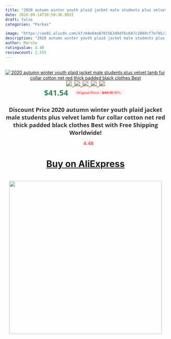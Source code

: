 ```yaml
---
title: "2020 autumn winter youth plaid jacket male students plus velvet lamb fur collar cotton net red thick padded black clothes Best"
date: 2020-09-14T10:50:36.892Z
draft: false
categories: "Parkas"

image: "https://ae01.alicdn.com/kf/H4e04e870156349dfbc607c2889cf7e795/2020-autumn-winter-youth-plaid-jacket-male-students-plus-velvet-lamb-fur-collar-cotton-net-red.jpg"
description: "2020 autumn winter youth plaid jacket male students plus velvet lamb fur collar cotton net red thick padded black clothes Best"
author: Marsha
ratingvalue: 4.48
reviewcount: 2.555
---
```

<br>
<div style="text-align: center;">
<a href="https://s.click.aliexpress.com/e/_AV3Eo5" target="_blank" rel="nofollow noopener noreferrer"><img alt="2020 autumn winter youth plaid jacket male students plus velvet lamb fur collar cotton net red thick padded black clothes Best" class="magnifier-image" src="https://ae01.alicdn.com/kf/H4e04e870156349dfbc607c2889cf7e795/2020-autumn-winter-youth-plaid-jacket-male-students-plus-velvet-lamb-fur-collar-cotton-net-red.jpg_640x640.jpg">
<br>
<img style="border:1px solid salmon" src="https://ae01.alicdn.com/kf/H4e04e870156349dfbc607c2889cf7e795/2020-autumn-winter-youth-plaid-jacket-male-students-plus-velvet-lamb-fur-collar-cotton-net-red.jpg_120x120.jpg">&nbsp;&nbsp;<img style="border:1px solid salmon" src="https://ae01.alicdn.com/kf/H9d3bd00618b64055ae044b7f8b8f754cv/2020-autumn-winter-youth-plaid-jacket-male-students-plus-velvet-lamb-fur-collar-cotton-net-red.jpg_120x120.jpg">&nbsp;&nbsp;<img style="border:1px solid salmon" src="https://ae01.alicdn.com/kf/He96fd75d013d4db58c25f23e9e7c84d1h/2020-autumn-winter-youth-plaid-jacket-male-students-plus-velvet-lamb-fur-collar-cotton-net-red.jpg_120x120.jpg">&nbsp;&nbsp;<img style="border:1px solid salmon" src="https://ae01.alicdn.com/kf/H72ddd7fd654640b1a9864de5607ed007X/2020-autumn-winter-youth-plaid-jacket-male-students-plus-velvet-lamb-fur-collar-cotton-net-red.jpg_120x120.jpg">&nbsp;&nbsp;<img style="border:1px solid salmon" src="https://ae01.alicdn.com/kf/H979b840b212e41b1ad518b3bebb5f076T/2020-autumn-winter-youth-plaid-jacket-male-students-plus-velvet-lamb-fur-collar-cotton-net-red.jpg_120x120.jpg"></a></div><br0>
<div style="text-align: center;"><span style="background-color: white; border: 0px; box-sizing: border-box; color: seagreen; display: inline-block; font-family: &quot;open sans&quot; , &quot;arial&quot; , &quot;helvetica&quot; , sans-serif , &quot;heiti&quot;; font-size: 24px; font-stretch: inherit; font-weight: 700; line-height: inherit; margin: 0px 10px 0px 0px; padding: 0px; vertical-align: middle;">$41.54 </span>
<span style="background: rgb(255 , 241 , 241); border-radius: 3px; border: 0px; box-sizing: border-box; color: #ff4747; display: inline-block; font-family: inherit; font-size: 12px; font-stretch: inherit; font-style: inherit; font-variant: inherit; font-weight: 600; line-height: inherit; margin: 0px; padding: 2px 5px; transform: scale(0.9); vertical-align: middle;">Original Price : <b style="text-decoration: line-through;">$46.16 </b> 10%&nbsp;&nbsp;</span></div>
<h1 style="color: #333333; display: inline-block; font-family: &quot;open sans&quot; , &quot;arial&quot; , &quot;helvetica&quot; , sans-serif , &quot;heiti&quot;; font-size: 18px; font-stretch: inherit; font-weight: 700; text-align: center;">Discount Price 2020 autumn winter youth plaid jacket male students plus velvet lamb fur collar cotton net red thick padded black clothes Best with Free Shipping Worldwide!</h1>
<div style="color: #ff4747; text-align: center;">
<img src="https://4.bp.blogspot.com/-M0ZcTcb-5uY/XleCXlxnR4I/AAAAAAAAAEc/OrjgMkXV1oMQFaCRZj5HQwOCBcu3w1FegCPcBGAYYCw/s1600/star.png" style="height: 15px;">&nbsp;<b>4.48</b></div>
<div class="button_cont" align="center"><a class="buynow_a" href="https://s.click.aliexpress.com/e/_AV3Eo5" target="_blank" rel="nofollow noopener noreferrer"><H1>Buy on AliExpress</H1></a></div><br>
<div class="separator" style="clear: both; text-align: center;">
<img src="https://lh3.googleusercontent.com/-pTy5HemUv9M/XlePHvY0dAI/AAAAAAAAAE4/0nX5iRUoIWY8eMW9Dpxeirr157OZliDIgCLcBGAsYHQ/s1600/badge.gif" width="480">
</div>
